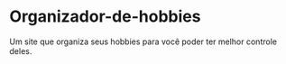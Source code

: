 # Organizador-de-hobbies
Um site que organiza seus hobbies para você poder ter melhor controle deles.

